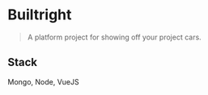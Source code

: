 # Builtright 

> A platform project for showing off your project cars.

## Stack 

Mongo, Node, VueJS
